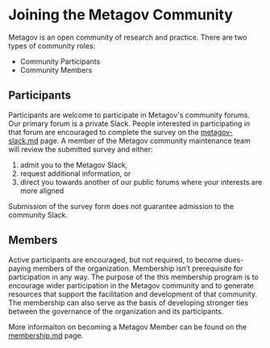 # Joining the Metagov Community

Metagov is an open community of research and practice. There are two types of community roles:&#x20;

* Community Participants&#x20;
* Community Members&#x20;

## Participants

Participants are welcome to participate in Metagov's community forums. Our primary forum is a private Slack. People interested in participating in that forum are encouraged to complete the survey on the [metagov-slack.md](metagov-slack.md "mention") page. A member of the Metagov community maintenance team will review the submitted survey and either:

1. admit you to the Metagov Slack,
2. request additional information, or
3. direct you towards another of our public forums where your interests are more aligned

Submission of the survey form does not guarantee admission to the community Slack.

## Members

Active participants are encouraged, but not required, to become dues-paying members of the organization. Membership isn’t prerequisite for participation in any way. The purpose of the this membership program is to encourage wider participation in the Metagov community and to generate resources that support the facilitation and development of that community. The membership can also serve as the basis of developing stronger ties between the governance of the organization and its participants.

More informaiton on becoming a Metagov Member can be found on the [membership.md](membership.md "mention") page.

